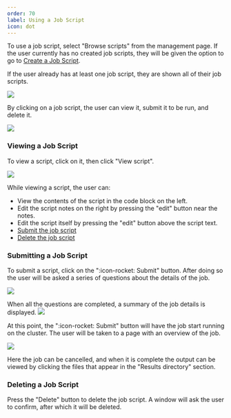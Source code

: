 ```yaml
---
order: 70
label: Using a Job Script
icon: dot
---
```


To use a job script, select "Browse scripts" from the management page. If the user currently has no created job scripts, they will be given the option to go to [Create a Job Script](/flight_web_suite/flight_job_manager/creating_a_job_script/#creating-a-job-script). 

If the user already has at least one job script, they are shown all of their job scripts. 

![](/images/flight_web_jobmanager_submit.png)

By clicking on a job script, the user can view it, submit it to be run, and delete it.

![](/images/flight_web_jobmanager_selected.png)

### Viewing a Job Script

To view a script, click on it, then click "View script".

![](/images/flight_web_jobmanager_submit_view.png)

While viewing a script, the user can:
- View the contents of the script in the code block on the left.
- Edit the script notes on the right by pressing the "edit" button near the notes. 
- Edit the script itself by pressing the "edit" button above the script text.
- [Submit the job script](/flight_web_suite/flight_job_manager/using_a_job_script/#submitting-a-job-script)
- [Delete the job script](/flight_web_suite/flight_job_manager/using_a_job_script/#deleting-a-job-script)

### Submitting a Job Script

To submit a script, click on the ":icon-rocket: Submit" button. After doing so the user will be asked a series of questions about the details of the job.

![](/images/flight_web_jobmanager_submit_submit.png)

When all the questions are completed, a summary of the job details is displayed. 
![](/images/flight_web_jobmanager_submit_finish.png)

At this point, the ":icon-rocket: Submit" button will have the job start running on the cluster. The user will be taken to a page with an overview of the job. 

![](/images/flight_web_jobmanager_submit_running.png)

Here the job can be cancelled, and when it is complete the output can be viewed by clicking the files that appear in the "Results directory" section.

### Deleting a Job Script

Press the "Delete" button to delete the job script. A window will ask the user to confirm, after which it will be deleted.

